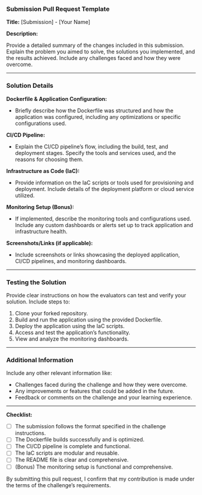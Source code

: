 ### Submission Pull Request Template

**Title:** [Submission] - [Your Name]

**Description:**

Provide a detailed summary of the changes included in this submission. Explain the problem you aimed to solve, the solutions you implemented, and the results achieved. Include any challenges faced and how they were overcome.

---

### Solution Details

**Dockerfile & Application Configuration:**
- Briefly describe how the Dockerfile was structured and how the application was configured, including any optimizations or specific configurations used.

**CI/CD Pipeline:**
- Explain the CI/CD pipeline’s flow, including the build, test, and deployment stages. Specify the tools and services used, and the reasons for choosing them.

**Infrastructure as Code (IaC):**
- Provide information on the IaC scripts or tools used for provisioning and deployment. Include details of the deployment platform or cloud service utilized.

**Monitoring Setup (Bonus):**
- If implemented, describe the monitoring tools and configurations used. Include any custom dashboards or alerts set up to track application and infrastructure health.

**Screenshots/Links (if applicable):**
- Include screenshots or links showcasing the deployed application, CI/CD pipelines, and monitoring dashboards.

---

### Testing the Solution

Provide clear instructions on how the evaluators can test and verify your solution. Include steps to:

1. Clone your forked repository.
2. Build and run the application using the provided Dockerfile.
3. Deploy the application using the IaC scripts.
4. Access and test the application’s functionality.
5. View and analyze the monitoring dashboards.

---

### Additional Information

Include any other relevant information like:
- Challenges faced during the challenge and how they were overcome.
- Any improvements or features that could be added in the future.
- Feedback or comments on the challenge and your learning experience.

---

**Checklist:**
- [ ] The submission follows the format specified in the challenge instructions.
- [ ] The Dockerfile builds successfully and is optimized.
- [ ] The CI/CD pipeline is complete and functional.
- [ ] The IaC scripts are modular and reusable.
- [ ] The README file is clear and comprehensive.
- [ ] (Bonus) The monitoring setup is functional and comprehensive.

By submitting this pull request, I confirm that my contribution is made under the terms of the challenge’s requirements.
